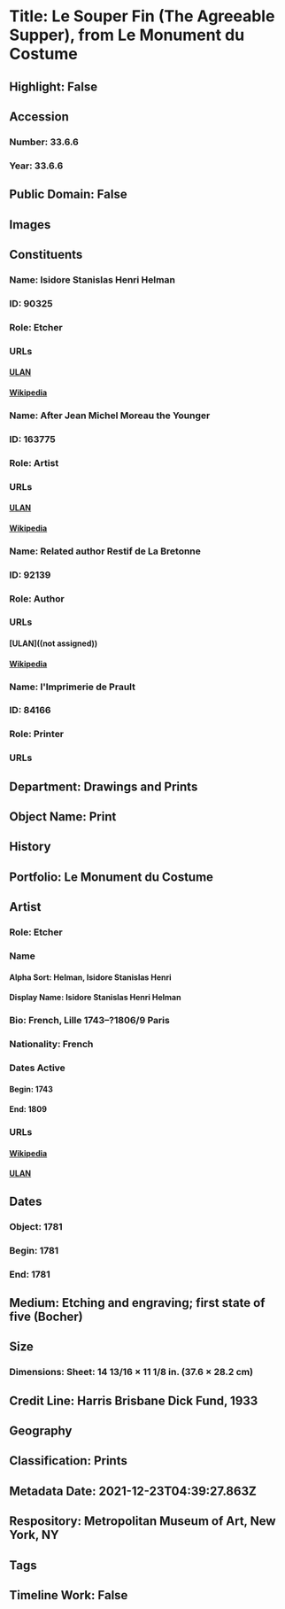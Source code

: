 # Title: Le Souper Fin (The Agreeable Supper), from Le Monument du Costume
## Highlight: False
## Accession
### Number: 33.6.6
### Year: 33.6.6
## Public Domain: False
## Images
## Constituents
### Name: Isidore Stanislas Henri Helman
### ID: 90325
### Role: Etcher
### URLs
#### [ULAN](http://vocab.getty.edu/page/ulan/500057242)
#### [Wikipedia](https://www.wikidata.org/wiki/Q3155327)
### Name: After Jean Michel Moreau the Younger
### ID: 163775
### Role: Artist
### URLs
#### [ULAN](http://vocab.getty.edu/page/ulan/500028967)
#### [Wikipedia](https://www.wikidata.org/wiki/Q321972)
### Name: Related author Restif de La Bretonne
### ID: 92139
### Role: Author
### URLs
#### [ULAN]((not assigned))
#### [Wikipedia](https://www.wikidata.org/wiki/Q732729)
### Name: l&#39;Imprimerie de Prault
### ID: 84166
### Role: Printer
### URLs
## Department: Drawings and Prints
## Object Name: Print
## History
## Portfolio: Le Monument du Costume
## Artist
### Role: Etcher
### Name
#### Alpha Sort: Helman, Isidore Stanislas Henri
#### Display Name: Isidore Stanislas Henri Helman
### Bio: French, Lille 1743–?1806/9 Paris
### Nationality: French
### Dates Active
#### Begin: 1743
#### End: 1809
### URLs
#### [Wikipedia](https://www.wikidata.org/wiki/Q3155327)
#### [ULAN](http://vocab.getty.edu/page/ulan/500057242)
## Dates
### Object: 1781
### Begin: 1781
### End: 1781
## Medium: Etching and engraving; first state of five (Bocher)
## Size
### Dimensions: Sheet: 14 13/16 × 11 1/8 in. (37.6 × 28.2 cm)
## Credit Line: Harris Brisbane Dick Fund, 1933
## Geography
## Classification: Prints
## Metadata Date: 2021-12-23T04:39:27.863Z
## Respository: Metropolitan Museum of Art, New York, NY
## Tags
## Timeline Work: False